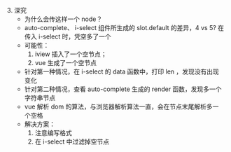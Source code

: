 3.  深究
    - 为什么会传这样一个 node？
    - auto-complete、 i-select 组件所生成的 slot.default 的差异，4 vs 5? 在传入 i-select 时，凭空多了一个
    - 可能性：
      1.  iview 插入了一个空节点；
      2.  vue 生成了一个空节点
    - 针对第一种情况，在 i-select 的 data 函数中，打印 len ，发现没有出现变化
    - 针对第二种情况，查看 auto-complete 生成的 render 函数，发现多一个字符串节点
    - vue 解析 dom 的算法，与浏览器解析算法一直，会在节点末尾解析多一个空格
    - 解决方案：
      1.  注意编写格式
      2.  在 i-select 中过滤掉空节点
